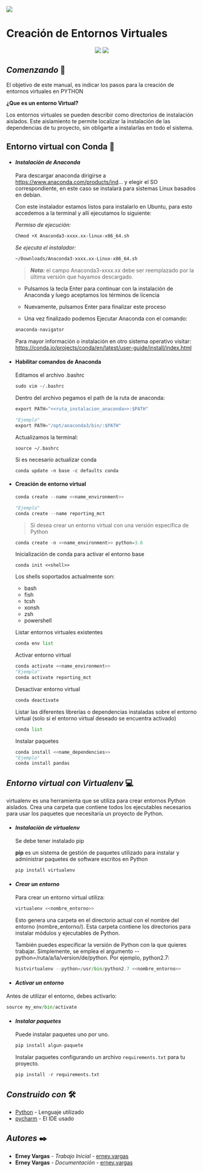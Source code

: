 ![](https://www.mct.com.co/bundles/portalpaginaweb/img/grupo_horz_fondo4.png)

# Creación de Entornos Virtuales


<div align="center">
<img src="https://img.icons8.com/fluency/144/000000/anaconda--v2.png"/>
<img src="https://img.icons8.com/color/144/000000/python--v2.png"/>
</div>

## _Comenzando_ 🚀
El objetivo de este manual, es indicar los pasos para la creación de entornos virtuales en PYTHON

**¿Que es un entorno Virtual?**

Los entornos virtuales se pueden describir como directorios de instalación aislados. Este aislamiento te permite localizar la instalación de las dependencias de tu proyecto, sin obligarte a instalarlas en todo el sistema.


## Entorno virtual con Conda :snake:
- #### _Instalación de Anaconda_ 

    Para descargar anaconda dirigirse a https://www.anaconda.com/products/ind... y elegir el SO correspondiente, en este caso se instalará para sistemas Linux basados en debían.


    Con este instalador estamos listos para instalarlo en Ubuntu, para esto accedemos a la terminal y allí ejecutamos lo siguiente:

    _Permiso de ejecución:_
    ```sh
    Chmod +X Anaconda3-xxxx.xx-linux-x86_64.sh
    ```


    _Se ejecuta el instalador:_
    ```sh
    ~/Downloads/Anaconda3-xxxx.xx-Linux-x86_64.sh
    ```
    > ***Nota:*** el campo Anaconda3-xxxx.xx debe ser reemplazado por la última versión que hayamos descargado.

    * Pulsamos la tecla Enter para continuar con la instalación de Anaconda y luego aceptamos los términos de licencia

    * Nuevamente, pulsamos Enter para finalizar este proceso

    * Una vez finalizado podemos Ejecutar Anaconda con el comando:
    ```python
    anaconda-navigator
    ```
    Para mayor información o instalación en otro sistema operativo  visitar: https://conda.io/projects/conda/en/latest/user-guide/install/index.html

- #### Habilitar comandos de Anaconda

    Editamos el archivo .bashrc

    ```python
    sudo vim ~/.bashrc
    ```

    Dentro del archivo pegamos el path de la ruta de anaconda:

    ```python
    export PATH="<<ruta_instalacion_anaconda>>:$PATH"

    "Ejemplo"
    export PATH="/opt/anaconda3/bin/:$PATH"
    ```

    Actualizamos la terminal:
    ```
    source ~/.bashrc

    ```

    Si es necesario actualizar conda
    ```
    conda update -n base -c defaults conda
    ```
- #### Creación de entorno virtual


    ```python
    conda create --name <<name_environment>>

    "Ejemplo"
    conda create --name reporting_mct
    ```
    > Si desea crear un entorno virtual con una versión especifica de Python

    ```python
    conda create -n <<name_environment>> python=3.6

    ```

    Inicialización de conda para activar el entorno base

    `conda init <<shell>>`


    Los shells soportados actualmente son:
    - bash
    - fish
    - tcsh
    - xonsh
    - zsh
    - powershell

    Listar entornos virtuales existentes
    ```python
    conda env list
    ```
    Activar entorno virtual

    ```python
    conda activate <<name_environment>>
    "Ejemplo"
    conda activate reporting_mct
    ```
    Desactivar entorno virtual

    ```python
    conda deactivate 
    ```
    Listar las diferentes librerías o dependencias instaladas sobre el entorno virtual (solo si el entorno virtual deseado se encuentra activado)

    ```python
    conda list 
    ```

    Instalar paquetes

    ```python
    conda install <<name_dependencies>>
    "Ejemplo"
    conda install pandas
    ```

## _Entorno virtual con Virtualenv_ :computer:

virtualenv es una herramienta que se utiliza para crear entornos Python aislados. Crea una carpeta que contiene todos los ejecutables necesarios para usar los paquetes que necesitaría un proyecto de Python.

- #### _Instalación de virtualenv_ 

    Se debe tener instalado pip

    **pip** es un sistema de gestión de paquetes utilizado para instalar y administrar paquetes de software escritos en Python
    ```python
    pip install virtualenv 
    ```
 - #### _Crear un entorno_

    Para crear un entorno virtual utiliza:
    ```python
    virtualenv <<nombre_entorno>>
    ```

    Esto genera una carpeta en el directorio actual con el nombre del entorno (nombre_entorno/). Esta carpeta contiene los directorios para instalar módulos y ejecutables de Python.


    También puedes especificar la versión de Python con la que quieres trabajar. Simplemente, se emplea el argumento --python=/ruta/a/la/version/de/python. Por ejemplo, python2.7:
    ```python
    histvirtualenv --python=/usr/bin/python2.7 <<nombre_entorno>>
    ```

- #### _Activar un entorno_

Antes de utilizar el entorno, debes activarlo:
```python
source my_env/bin/activate
```

- #### _Instalar paquetes_

    Puede instalar paquetes uno por uno.

    ```python
    pip install algun-paquete
    ```
    Instalar paquetes configurando un archivo `requirements.txt` para tu proyecto.

    ```python
    pip install -r requirements.txt
    ```


## _Construido con_ 🛠️

* [Python](https://www.python.org/) - Lenguaje utilizado
* [pycharm](http://www.dropwizard.io/1.0.2/docs/) - El IDE usado

## _Autores_ ✒️


* **Erney Vargas** - *Trabajo Inicial* - [erney.vargas](http://git.mct.com.co/erney.vargas)
* **Erney Vargas** - *Documentación* - [erney.vargas](http://git.mct.com.co/erney.vargas)
